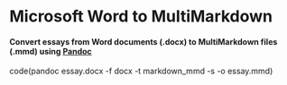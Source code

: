 # Microsoft Word to MultiMarkdown #

#### Convert essays from Word documents (.docx) to MultiMarkdown files (.mmd) using [Pandoc](https://pandoc.org/index.html) ####

code(pandoc essay.docx -f docx -t markdown_mmd -s -o essay.mmd)